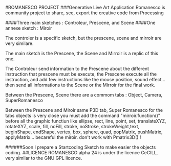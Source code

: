 #ROMANESCO PROJECT
###Generative Live Art Application
Romanesco is community project to share, see, export the creative code from Processing

####Three main sketches :
Controleur, Prescene, and Scene
####One annexe sketch :
Miroir

The controler is a specific sketch, 
but the prescene, scene and mirroir are very similare.

The main sketch is the Prescene, the Scene and Mirroir is a replic of this one.

The Controleur send information to the Prescene about the different instruction that prescene must be execute, 
the Prescene execute all the instruction, and add few instructions like the mouse position, sound effect...
then send all informations to the Scene or the Mirroir for the final work.

Between the Prescene, Scene there are a commom tabs :
Object, Camera, SuperRomanesco


Between the Prescene and Miroir
same
P3D tab, Super Romanesco
for the tabs objects is very close you must add the command "mirroir.function()" before all the graphic functiun like
ellipse, rect, line, point, set, translateXYZ, rotateXYZ, scale, fill, noFill, stroke, noStroke, strokeWeight,text, beginShape, endShape, vertex, box, sphere, quad, popMatrix, pushMatrix, applyMatrix...
becareful the miroir. don't work with Pmatrix3D() !


######Soon I prepare a Startcoding Sketch to make easier the objects coding.
##LICENCE
ROMANESCO alpha 24 is under the licence CeCILL, very similar to the GNU GPL licence.
